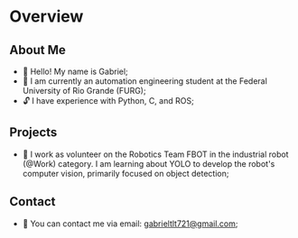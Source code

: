 # Overview

## About Me
- 👦 Hello! My name is Gabriel;
- 📖 I am currently an automation engineering student at the Federal University of Rio Grande (FURG);
- 🔓 I have experience with Python, C, and ROS;

## Projects
- 🤖 I work as volunteer on the Robotics Team FBOT in the industrial robot (@Work) category. I am learning about YOLO to develop the robot's computer vision, primarily focused on object detection;

## Contact
- 📧 You can contact me via email: gabrieltlt721@gmail.com;
